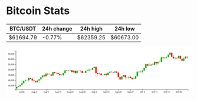 # Bitcoin Stats

BTC/USDT|24h change|24h high|24h low|
|---|---|---|---|
|$61694.79|-0.77%|$62359.25|$60673.00|

<img src="./chart.svg">
